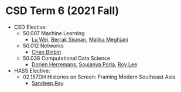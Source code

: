 # CSD Term 6 (2021 Fall)

- CSD Elective:
    - 50.007 Machine Learning
        - [Lu Wei](https://istd.sutd.edu.sg/people/faculty/lu-wei), [Berrak Sisman](https://istd.sutd.edu.sg/people/faculty/berrak-sisman), [Malika Meghjani](https://istd.sutd.edu.sg/people/faculty/malika-meghjani)
    - 50.012 Networks
        - [Chen Binbin](https://istd.sutd.edu.sg/people/faculty/binbin-chen)
    - 50.038 Computational Data Science
        - [Dorien Herremans](https://istd.sutd.edu.sg/people/faculty/dorien-herremans), [Soujanya Poria](https://istd.sutd.edu.sg/people/faculty/soujanya-poria), [Roy Lee](https://istd.sutd.edu.sg/people/faculty/roy-lee)
- HASS Elective:
    - 02.157DH Histories on Screen: Framing Modern Southeast Asia
        - [Sandeep Ray](https://hass.sutd.edu.sg/faculty/sandeep-ray/)
